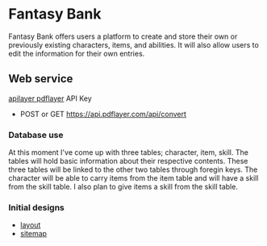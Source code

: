 # Fantasy Bank
Fantasy Bank offers users a platform to create and store their own or previously existing characters, items, and abilities.  It will also allow users to edit the information for their own entries.

## Web service
[apilayer pdflayer](https://pdflayer.com/) API Key

- POST or GET https://api.pdflayer.com/api/convert

### Database use
At this moment I've come up with three tables; character, item, skill. The tables will hold basic information about their respective contents. These three tables will be linked to the other two tables through foregin keys. The character will be able to carry items from the item table and will have a skill from the skill table. I also plan to give items a skill from the skill table.

### Initial designs
- [layout](./pageLayout.jpg)
- [sitemap](./siteMap.jpg)